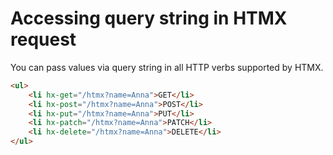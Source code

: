 # Accessing query string in HTMX request

You can pass values via query string in all HTTP verbs supported by HTMX.

```html
<ul>
    <li hx-get="/htmx?name=Anna">GET</li>
    <li hx-post="/htmx?name=Anna">POST</li>
    <li hx-put="/htmx?name=Anna">PUT</li>
    <li hx-patch="/htmx?name=Anna">PATCH</li>
    <li hx-delete="/htmx?name=Anna">DELETE</li>
</ul>
```